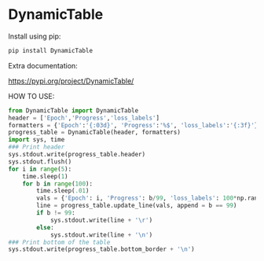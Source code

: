 # DynamicTable

Install using pip:

```bash
pip install DynamicTable
```

Extra documentation:

https://pypi.org/project/DynamicTable/
 
HOW TO USE:
```python
from DynamicTable import DynamicTable
header = ['Epoch','Progress','loss_labels']
formatters = {'Epoch':'{:03d}', 'Progress':'%$', 'loss_labels':'{:3f}'}
progress_table = DynamicTable(header, formatters)
import sys, time
### Print header
sys.stdout.write(progress_table.header)
sys.stdout.flush()
for i in range(5):
    time.sleep(1)
    for b in range(100):
        time.sleep(.01)
        vals = {'Epoch': i, 'Progress': b/99, 'loss_labels': 100*np.random.randn()}
        line = progress_table.update_line(vals, append = b == 99)
        if b != 99:
            sys.stdout.write(line + '\r')
        else:
            sys.stdout.write(line + '\n')
### Print bottom of the table
sys.stdout.write(progress_table.bottom_border + '\n')
```